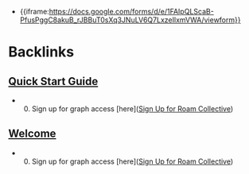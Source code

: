 - {{iframe:https://docs.google.com/forms/d/e/1FAIpQLScaB-PfusPggC8akuB_rJBBuT0sXq3JNuLV6Q7LxzeIlxmVWA/viewform}}

# Backlinks
## [Quick Start Guide](<Quick Start Guide.md>)
- 0. Sign up for graph access [here]([Sign Up for Roam Collective](<Sign Up for Roam Collective.md>))

## [Welcome](<Welcome.md>)
- 0. Sign up for graph access [here]([Sign Up for Roam Collective](<Sign Up for Roam Collective.md>))

